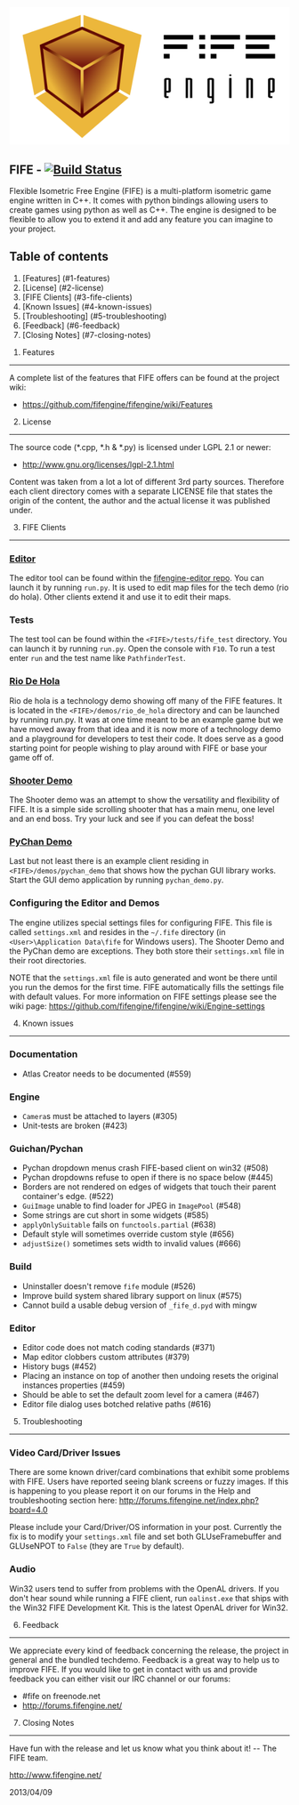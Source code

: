![FIFE LOGO](https://raw.githubusercontent.com/fifengine/fifengine/master/doc/logo/FIFE_small_c3.png)

FIFE - [![Build Status](https://travis-ci.org/fifengine/fifengine.png?branch=master)](https://travis-ci.org/fifengine/fifengine)
------------
Flexible Isometric Free Engine (FIFE) is a multi-platform isometric game engine 
written in C++. It comes with python bindings allowing users to create games 
using python as well as C++. The engine is designed to be flexible to allow you
to extend it and add any feature you can imagine to your project.


Table of contents
-----------------
1. [Features]        (#1-features)
2. [License]         (#2-license)
3. [FIFE Clients]    (#3-fife-clients)
4. [Known Issues]    (#4-known-issues)
5. [Troubleshooting] (#5-troubleshooting)
6. [Feedback]        (#6-feedback)
7. [Closing Notes]   (#7-closing-notes)


1) Features
-----------
A complete list of the features that FIFE offers can be found at the project 
wiki:
 * https://github.com/fifengine/fifengine/wiki/Features


2) License
----------
The source code (*.cpp, *.h & *.py) is licensed under LGPL 2.1 or newer:
 * http://www.gnu.org/licenses/lgpl-2.1.html

Content was taken from a lot a lot of different 3rd party sources. Therefore 
each client directory comes with a separate LICENSE file that states the origin
of the content, the author and the actual license it was published under.


3) FIFE Clients
---------------

### [Editor](https://github.com/fifengine/fifengine-editor)
The editor tool can be found within the [fifengine-editor repo](https://github.com/fifengine/fifengine-editor). You
can launch it by running `run.py`. It is used to edit map files for the tech
demo (rio do hola).  Other clients extend it and use it to edit their maps.
  
### Tests
The test tool can be found within the `<FIFE>/tests/fife_test` directory. You
can launch it by running `run.py`. Open the console with `F10`. To run a test
enter `run` and the test name like `PathfinderTest`.

### [Rio De Hola](https://github.com/fifengine/fifengine-demos/tree/master/rio_de_hola)
Rio de hola is a technology demo showing off many of the FIFE features.  It is 
located in the `<FIFE>/demos/rio_de_hola` directory and can be launched by 
running run.py.  It was at one time meant to be an example game but we have 
moved away from that idea and it is now more of a technology demo and a 
playground for developers to test their code.  It does serve as a good starting
point for people wishing to play around with FIFE or base your game off of.

### [Shooter Demo](https://github.com/fifengine/fifengine-demos/tree/master/shooter)
The Shooter demo was an attempt to show the versatility and flexibility of FIFE.
It is a simple side scrolling shooter that has a main menu, one level and an
end boss.  Try your luck and see if you can defeat the boss!

### [PyChan Demo](https://github.com/fifengine/fifengine-demos/tree/master/pychan_demo)
Last but not least there is an example client residing in 
`<FIFE>/demos/pychan_demo` that shows how the pychan GUI library works.
Start the GUI demo application by running `pychan_demo.py`.

### Configuring the Editor and Demos
The engine utilizes special settings files for configuring FIFE. This file is 
called `settings.xml` and resides in the `~/.fife` directory (in 
`<User>\Application Data\fife` for Windows users).  The Shooter Demo and the
PyChan demo are exceptions.  They both store their `settings.xml` file in their
root directories.

NOTE that the `settings.xml` file is auto generated and wont be there until you
run the demos for the first time.  FIFE automatically fills the settings file
with default values.  For more information on FIFE settings please see the 
wiki page: https://github.com/fifengine/fifengine/wiki/Engine-settings


4) Known issues
---------------
### Documentation
 * Atlas Creator needs to be documented (#559)

### Engine
 * `Camera`s must be attached to layers (#305)
 * Unit-tests are broken (#423)

### Guichan/Pychan
 * Pychan dropdown menus crash FIFE-based client on win32 (#508)
 * Pychan dropdowns refuse to open if there is no space below (#445)
 * Borders are not rendered on edges of widgets that touch their parent 
   container's edge. (#522)
 * `GuiImage` unable to find loader for JPEG in `ImagePool` (#548)
 * Some strings are cut short in some widgets (#585)
 * `applyOnlySuitable` fails on `functools.partial` (#638)
 * Default style will sometimes override custom style (#656)
 * `adjustSize()` sometimes sets width to invalid values (#666)

### Build
 * Uninstaller doesn't remove `fife` module (#526)
 * Improve build system shared library support on linux (#575)
 * Cannot build a usable debug version of `_fife_d.pyd` with mingw

### Editor
 * Editor code does not match coding standards (#371)
 * Map editor clobbers custom attributes (#379)
 * History bugs (#452)
 * Placing an instance on top of another then undoing resets the original 
   instances properties (#459)
 * Should be able to set the default zoom level for a camera (#467)
 * Editor file dialog uses botched relative paths (#616)


5) Troubleshooting
------------------

### Video Card/Driver Issues
There are some known driver/card combinations that exhibit some problems with
FIFE.  Users have reported seeing blank screens or fuzzy images.  If this is
happening to you please report it on our forums in the Help and troubleshooting
section here: http://forums.fifengine.net/index.php?board=4.0

Please include your Card/Driver/OS information in your post.  Currently the fix
is to modify your `settings.xml` file and set both GLUseFramebuffer and GLUseNPOT
to `False` (they are `True` by default).

### Audio
Win32 users tend to suffer from problems with the OpenAL drivers. If you don't 
hear sound while running a FIFE client, run `oalinst.exe` that ships with the
Win32 FIFE Development Kit.  This is the latest OpenAL driver for Win32.


6) Feedback
-----------
We appreciate every kind of feedback concerning the release, the project in 
general and the bundled techdemo. Feedback is a great way to help us to improve 
FIFE. If you would like to get in contact with us and provide feedback you can 
either visit our IRC channel or our forums:
 * #fife on freenode.net
 * http://forums.fifengine.net/


7) Closing Notes
----------------
Have fun with the release and let us know what you think about it!
-- The FIFE team.

http://www.fifengine.net/

2013/04/09

